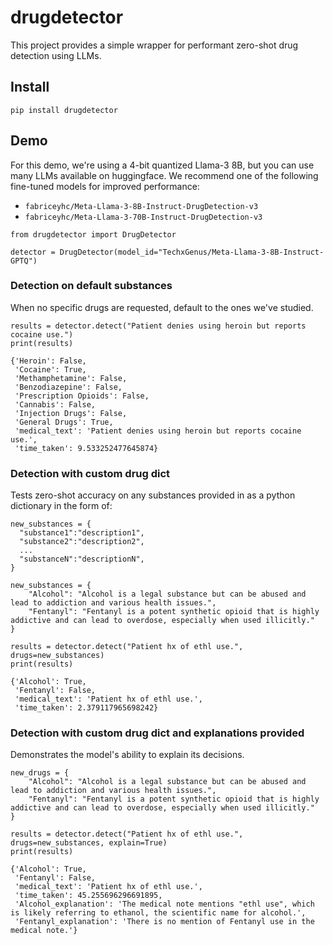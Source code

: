 # drugdetector

This project provides a simple wrapper for performant zero-shot drug detection using LLMs. 

## Install

```
pip install drugdetector
```

## Demo

For this demo, we're using a 4-bit quantized Llama-3 8B, but you can use many LLMs available on huggingface. 
We recommend one of the following fine-tuned models for improved performance:

- `fabriceyhc/Meta-Llama-3-8B-Instruct-DrugDetection-v3`
- `fabriceyhc/Meta-Llama-3-70B-Instruct-DrugDetection-v3`

```
from drugdetector import DrugDetector

detector = DrugDetector(model_id="TechxGenus/Meta-Llama-3-8B-Instruct-GPTQ")
```


### Detection on default substances
When no specific drugs are requested, default to the ones we've studied.

```
results = detector.detect("Patient denies using heroin but reports cocaine use.")
print(results)
```

```
{'Heroin': False,
 'Cocaine': True,
 'Methamphetamine': False,
 'Benzodiazepine': False,
 'Prescription Opioids': False,
 'Cannabis': False,
 'Injection Drugs': False,
 'General Drugs': True,
 'medical_text': 'Patient denies using heroin but reports cocaine use.',
 'time_taken': 9.533252477645874}
```


### Detection with custom drug dict
Tests zero-shot accuracy on any substances provided in as a python dictionary in the form of:
```
new_substances = {
  "substance1":"description1",
  "substance2":"description2",
  ...
  "substanceN":"descriptionN",
}
```

```
new_substances = {
    "Alcohol": "Alcohol is a legal substance but can be abused and lead to addiction and various health issues.",
    "Fentanyl": "Fentanyl is a potent synthetic opioid that is highly addictive and can lead to overdose, especially when used illicitly."
}

results = detector.detect("Patient hx of ethl use.", drugs=new_substances)
print(results)
```

```
{'Alcohol': True,
 'Fentanyl': False,
 'medical_text': 'Patient hx of ethl use.',
 'time_taken': 2.379117965698242}
```
### Detection with custom drug dict and explanations provided
Demonstrates the model's ability to explain its decisions.
```
new_drugs = {
    "Alcohol": "Alcohol is a legal substance but can be abused and lead to addiction and various health issues.",
    "Fentanyl": "Fentanyl is a potent synthetic opioid that is highly addictive and can lead to overdose, especially when used illicitly."
}

results = detector.detect("Patient hx of ethl use.", drugs=new_substances, explain=True)
print(results)
```

```
{'Alcohol': True,
 'Fentanyl': False,
 'medical_text': 'Patient hx of ethl use.',
 'time_taken': 45.255696296691895,
 'Alcohol_explanation': 'The medical note mentions "ethl use", which is likely referring to ethanol, the scientific name for alcohol.',
 'Fentanyl_explanation': 'There is no mention of Fentanyl use in the medical note.'}
```